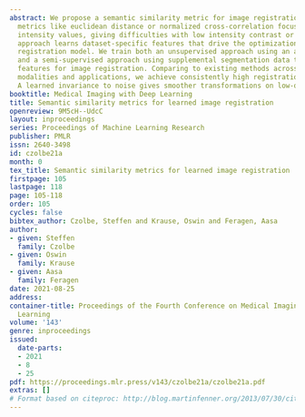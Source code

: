 ```yaml
---
abstract: We propose a semantic similarity metric for image registration. Existing
  metrics like euclidean distance or normalized cross-correlation focus on aligning
  intensity values, giving difficulties with low intensity contrast or noise. Our
  approach learns dataset-specific features that drive the optimization of a learning-based
  registration model. We train both an unsupervised approach using an auto-encoder,
  and a semi-supervised approach using supplemental segmentation data to extract semantic
  features for image registration. Comparing to existing methods across multiple image
  modalities and applications, we achieve consistently high registration accuracy.
  A learned invariance to noise gives smoother transformations on low-quality images.
booktitle: Medical Imaging with Deep Learning
title: Semantic similarity metrics for learned image registration
openreview: 9M5cH--UdcC
layout: inproceedings
series: Proceedings of Machine Learning Research
publisher: PMLR
issn: 2640-3498
id: czolbe21a
month: 0
tex_title: Semantic similarity metrics for learned image registration
firstpage: 105
lastpage: 118
page: 105-118
order: 105
cycles: false
bibtex_author: Czolbe, Steffen and Krause, Oswin and Feragen, Aasa
author:
- given: Steffen
  family: Czolbe
- given: Oswin
  family: Krause
- given: Aasa
  family: Feragen
date: 2021-08-25
address:
container-title: Proceedings of the Fourth Conference on Medical Imaging with Deep
  Learning
volume: '143'
genre: inproceedings
issued:
  date-parts:
  - 2021
  - 8
  - 25
pdf: https://proceedings.mlr.press/v143/czolbe21a/czolbe21a.pdf
extras: []
# Format based on citeproc: http://blog.martinfenner.org/2013/07/30/citeproc-yaml-for-bibliographies/
---
```

